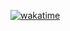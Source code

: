 [![wakatime](https://wakatime.com/badge/github/sesiii/Compilers_Lab.svg)](https://wakatime.com/badge/github/sesiii/Compilers_Lab)


